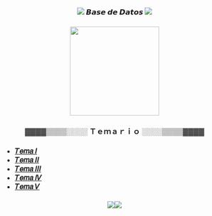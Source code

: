 <h3 align="center"><img src="https://64.media.tumblr.com/fd89f1f02b7eb0bea51308b41f67c415/80b9c91704147b39-6b/s400x600/dfb82d523972b3c47fdabcff6404329cc3e7a56e.gifv"> 𝘽𝙖𝙨𝙚 𝙙𝙚 𝘿𝙖𝙩𝙤𝙨 <img src="https://64.media.tumblr.com/fd89f1f02b7eb0bea51308b41f67c415/80b9c91704147b39-6b/s400x600/dfb82d523972b3c47fdabcff6404329cc3e7a56e.gifv"></h3>
<p></p>

<h3 align="center"><img width="200"src="https://64.media.tumblr.com/b0a921ee78865aeb63a41d089514c299/3389feee3881de46-2b/s400x600/5de119dfa51cd5587db6f6641f326f311910c4fc.pnj"/></h3>

<h3 align="center">▓▓▓▓▒▒▒▒░░░░ Ｔｅｍａｒｉｏ ░░░░▒▒▒▒▓▓▓▓</h3>
<h3>
 <ul>
    <li><a href=""> 𝑇𝑒𝑚𝑎 𝐼 </a></li>
    <li><a href=""> 𝑇𝑒𝑚𝑎 𝐼𝐼 </a></li>
    <li><a href=""> 𝑇𝑒𝑚𝑎 𝐼𝐼𝐼 </a></li> 
    <li><a href=""> 𝑇𝑒𝑚𝑎 𝐼𝑉</a></li>
    <li><a href=""> 𝑇𝑒𝑚𝑎 𝑉 </a></li>  
 </ul>
</h3>

<h3 align="center"><img src="https://64.media.tumblr.com/0b042408e06e05988780165bde6f47e4/2048f6cad572a313-4b/s400x600/85a756ef72ae891f9912c4d2e5ce4da2ad2e8d30.gifv"/><img src="https://64.media.tumblr.com/0b042408e06e05988780165bde6f47e4/2048f6cad572a313-4b/s400x600/85a756ef72ae891f9912c4d2e5ce4da2ad2e8d30.gifv"/></h3>